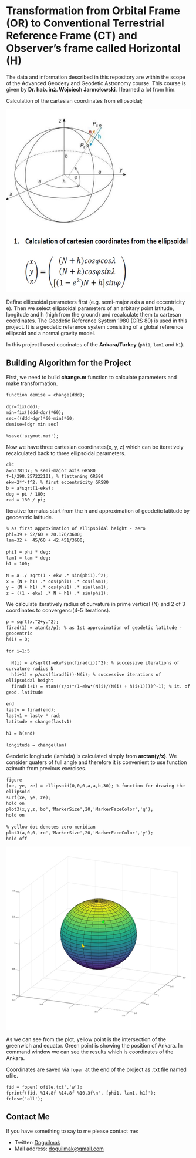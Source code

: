 # Transformation from Orbital Frame (OR) to Conventional Terrestrial Reference Frame (CT) and Observer’s frame called Horizontal (H)

The data and information described in this repository are within the scope of the Advanced Geodesy and Geodetic Astronomy course. This course is given by **Dr. hab. inż. Wojciech Jarmołowski**. I learned a lot from him.

Calculation of the cartesian coordinates from ellipsoidal;

<p align="center">
    <img height="500" src="images/cartesian.jpg"> 
</p>

Define ellipsoidal parameters first (e.g. semi-major axis a and eccentricity e). Then we select ellipsoidal parameters of an arbitary point latitude, longitude and h (high from the ground) and recalculate them to cartesan coordinates. The Geodetic Reference System 1980 (GRS 80) is used in this project. It is a geodetic reference system consisting of a global reference ellipsoid and a normal gravity model.

In this project I used coorinates of the **Ankara/Turkey** (<code>phi1</code>, <code>lam1</code> and <code>h1</code>).


## Building Algorithm for the Project

First, we need to build **change.m** function to calculate parameters and make transformation.

    function demise = change(ddd);
    
    dgr=fix(ddd);
    min=fix((ddd-dgr)*60);
    sec=((ddd-dgr)*60-min)*60;
    demise=[dgr min sec]
    
    %save('azymut.mat');

 Now we have three cartesian coordinates(x, y, z) which can be iteratively recalculated back to three ellipsoidal parameters.

    clc
	a=6378137; % semi-major axis GRS80
	f=1/298.257222101; % flattening GRS80
	ekw=2*f-f^2; % first eccentricity GRS80
	b = a*sqrt(1-ekw);
	deg = pi / 180;
	rad = 180 / pi;
	
Iterative formulas start from the h and approximation of geodetic latitude by geocentric latitude.

	% as first approximation of ellipsoidal height - zero
	phi=39 + 52/60 + 20.176/3600;
	lam=32 +  45/60 + 42.451/3600;

	phi1 = phi * deg;
	lam1 = lam * deg;
	h1 = 100;

	N = a ./ sqrt(1 - ekw .* sin(phi1).^2);
	x = (N + h1) .* cos(phi1) .* cos(lam1);
	y = (N + h1) .* cos(phi1) .* sin(lam1);
	z = ((1 - ekw) .* N + h1) .* sin(phi1);

We calculate iteratively radius of curvature in prime vertical (N) and 2 of 3 coordinates to convergencı(4-5 iterations).

    p = sqrt(x.^2+y.^2);
    firad(1) = atan(z/p); % as 1st approximation of geodetic latitude - geocentric
    h(1) = 0;

    for i=1:5
      
      N(i) = a/sqrt(1-ekw*sin(firad(i))^2); % successive iterations of curvature radius N
      h(i+1) = p/cos(firad(i))-N(i); % successive iterations of ellipsoidal height
      firad(i+1) = atan((z/p)*(1-ekw*(N(i)/(N(i) + h(i+1))))^-1); % it. of geod. latitude
      
    end
    lastv = firad(end);
    lastv1 = lastv * rad;
    latitude = change(lastv1)
    
    h1 = h(end)
    
    longitude = change(lam)

Geodetic longitude (lambda) is calculated simply from **arctan(y/x)**. We consider quaters of full angle and therefore it is convenient to use function azimuth from previous exercises.

    figure
    [xe, ye, ze] = ellipsoid(0,0,0,a,a,b,30); % function for drawing the ellipsoid
    surf(xe, ye, ze);
    hold on
    plot3(x,y,z,'bo','MarkerSize',20,'MarkerFaceColor','g');
    hold on
    
    % yellow dot denotes zero meridian
    plot3(a,0,0,'ro','MarkerSize',20,'MarkerFaceColor','y');
    hold off

<p align="center">
    <img height="500" src="images/ex_8.jpg"> 
</p>

As we can see from the plot, yellow point is the intersection of the greenwich and equator. Green point is showing the position of Ankara.
In command window we can see the results which is coordinates of the Ankara.

Coordinates are saved via <code>fopen</code> at the end of the project as .txt file named ofile.

    fid = fopen('ofile.txt','w');
    fprintf(fid,'%14.8f %14.8f %10.3f\n', [phi1, lam1, h1]');
    fclose('all');

## Contact Me

If you have something to say to me please contact me: 

 - Twitter: [Doguilmak](https://twitter.com/Doguilmak)  
 - Mail address: doguilmak@gmail.com
